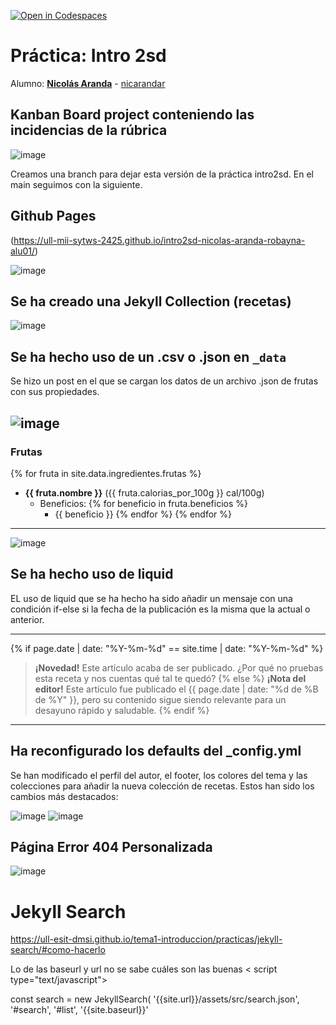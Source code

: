 [![Open in Codespaces](https://classroom.github.com/assets/launch-codespace-2972f46106e565e64193e422d61a12cf1da4916b45550586e14ef0a7c637dd04.svg)](https://classroom.github.com/open-in-codespaces?assignment_repo_id=16675023)
# Práctica: Intro 2sd

Alumno: **[Nicolás Aranda](https://campusdoctoradoyposgrado2425.ull.es/user/view.php?id=24251103382)** - [nicarandar](https://github.com/nicarandar)

## Kanban Board project conteniendo las incidencias de la rúbrica
![image](https://github.com/user-attachments/assets/05210160-c177-4c8a-b117-bf76c5ba2e0a)

Creamos una branch para dejar esta versión de la práctica intro2sd. En el main seguimos con la siguiente.

## Github Pages
(https://ull-mii-sytws-2425.github.io/intro2sd-nicolas-aranda-robayna-alu01/)

![image](https://github.com/user-attachments/assets/1c27eb60-1d06-4ec7-86d8-15218d225250)
## Se ha creado una Jekyll Collection (recetas)
![image](https://github.com/user-attachments/assets/0dc03f1b-c378-430b-a2cb-b4ddf01a2d84)
## Se ha hecho uso de un .csv o .json en `_data`

<p>Se hizo un post en el que se cargan los datos de un archivo .json de frutas con sus propiedades.</p>

![image](https://github.com/user-attachments/assets/92991b25-0d65-49a6-a70f-478d61cc1e7d)
---
### Frutas

{% for fruta in site.data.ingredientes.frutas %}
- **{{ fruta.nombre }}** ({{ fruta.calorias_por_100g }} cal/100g)
  - Beneficios:
    {% for beneficio in fruta.beneficios %}
    - {{ beneficio }}
    {% endfor %}
{% endfor %}
---
![image](https://github.com/user-attachments/assets/70f28cc2-02d3-4e46-87d6-69dbf90e1289)

## Se ha hecho uso de liquid
<p>EL uso de liquid que se ha hecho ha sido añadir un mensaje con una condición if-else si la fecha de la publicación es la misma que la actual o anterior. </p>

---

{% if page.date | date: "%Y-%m-%d" == site.time | date: "%Y-%m-%d" %}
> **¡Novedad!** Este artículo acaba de ser publicado. ¿Por qué no pruebas esta receta y nos cuentas qué tal te quedó?
{% else %}
> **¡Nota del editor!** Este artículo fue publicado el {{ page.date | date: "%d de %B de %Y" }}, pero su contenido sigue siendo relevante para un desayuno rápido y saludable.
{% endif %}

---
## Ha reconfigurado los defaults del _config.yml
Se han modificado el perfil del autor, el footer, los colores del tema y las colecciones para añadir la nueva colección de recetas. Estos han sido los cambios más destacados:

![image](https://github.com/user-attachments/assets/887a16b1-6cf5-4aba-990a-f45e5fe9a929)
![image](https://github.com/user-attachments/assets/a61c6d13-3e19-4b7c-8b0c-6d3d2c60df2a)

## Página Error 404 Personalizada

![image](https://github.com/user-attachments/assets/d3a30c88-6e8c-4a72-9a59-34f8cbbfb177)
  

# Jekyll Search
https://ull-esit-dmsi.github.io/tema1-introduccion/practicas/jekyll-search/#como-hacerlo

Lo de las baseurl y url no se sabe cuáles son las buenas
< script type="text/javascript">

  const search = new JekyllSearch(
    '{{site.url}}/assets/src/search.json',
    '#search',
    '#list',
    '{{site.baseurl}}'
